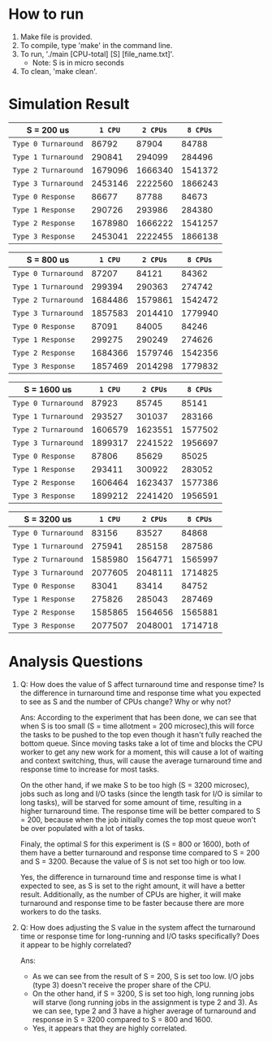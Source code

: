 # How to run

1. Make file is provided.
2. To compile, type 'make' in the command line.
3. To run, './main [CPU-total] [S] [file_name.txt]'.
   - Note: S is in micro seconds
4. To clean, 'make clean'.

# Simulation Result

| S = 200 us          | `1 CPU` | `2 CPUs` | `8 CPUs` |
| ------------------- | ------- | -------- | -------- |
| `Type 0 Turnaround` | 86792   | 87904    | 84788    |
| `Type 1 Turnaround` | 290841  | 294099   | 284496   |
| `Type 2 Turnaround` | 1679096 | 1666340  | 1541372  |
| `Type 3 Turnaround` | 2453146 | 2222560  | 1866243  |
| `Type 0 Response`   | 86677   | 87788    | 84673    |
| `Type 1 Response`   | 290726  | 293986   | 284380   |
| `Type 2 Response`   | 1678980 | 1666222  | 1541257  |
| `Type 3 Response`   | 2453041 | 2222455  | 1866138  |

| S = 800 us          | `1 CPU` | `2 CPUs` | `8 CPUs` |
| ------------------- | ------- | -------- | -------- |
| `Type 0 Turnaround` | 87207   | 84121    | 84362    |
| `Type 1 Turnaround` | 299394  | 290363   | 274742   |
| `Type 2 Turnaround` | 1684486 | 1579861  | 1542472  |
| `Type 3 Turnaround` | 1857583 | 2014410  | 1779940  |
| `Type 0 Response`   | 87091   | 84005    | 84246    |
| `Type 1 Response`   | 299275  | 290249   | 274626   |
| `Type 2 Response`   | 1684366 | 1579746  | 1542356  |
| `Type 3 Response`   | 1857469 | 2014298  | 1779832  |

| S = 1600 us         | `1 CPU` | `2 CPUs` | `8 CPUs` |
| ------------------- | ------- | -------- | -------- |
| `Type 0 Turnaround` | 87923   | 85745    | 85141    |
| `Type 1 Turnaround` | 293527  | 301037   | 283166   |
| `Type 2 Turnaround` | 1606579 | 1623551  | 1577502  |
| `Type 3 Turnaround` | 1899317 | 2241522  | 1956697  |
| `Type 0 Response`   | 87806   | 85629    | 85025    |
| `Type 1 Response`   | 293411  | 300922   | 283052   |
| `Type 2 Response`   | 1606464 | 1623437  | 1577386  |
| `Type 3 Response`   | 1899212 | 2241420  | 1956591  |

| S = 3200 us         | `1 CPU` | `2 CPUs` | `8 CPUs` |
| ------------------- | ------- | -------- | -------- |
| `Type 0 Turnaround` | 83156   | 83527    | 84868    |
| `Type 1 Turnaround` | 275941  | 285158   | 287586   |
| `Type 2 Turnaround` | 1585980 | 1564771  | 1565997  |
| `Type 3 Turnaround` | 2077605 | 2048111  | 1714825  |
| `Type 0 Response`   | 83041   | 83414    | 84752    |
| `Type 1 Response`   | 275826  | 285043   | 287469   |
| `Type 2 Response`   | 1585865 | 1564656  | 1565881  |
| `Type 3 Response`   | 2077507 | 2048001  | 1714718  |

# Analysis Questions

1. Q: How does the value of S affect turnaround time and response time? Is the difference in turnaround time and response time what you expected to see as S and the number of CPUs change? Why or why not?

   Ans: According to the experiment that has been done, we can see that when S is too small (S = time allotment = 200 microsec),this will force the tasks to be pushed to the top even though it hasn't fully reached the bottom queue. Since moving tasks take a lot of time and blocks the CPU worker to get any new work for a moment, this will cause a lot of waiting and context switching, thus, will cause the average turnaround time and response time to increase for most tasks.

   On the other hand, if we make S to be too high (S = 3200 microsec), jobs such as long and I/O tasks (since the length task for I/O is similar to long tasks), will be starved for some amount of time, resulting in a higher turnaround time. The response time will be better compared to S = 200, because when the job initially comes the top most queue won't be over populated with a lot of tasks.

   Finaly, the optimal S for this experiment is (S = 800 or 1600), both of them have a better turnaround and response time compared to S = 200 and S = 3200. Because the value of S is not set too high or too low.

   Yes, the difference in turnaround time and response time is what I expected to see, as S is set to the right amount, it will have a better result. Additionally, as the number of CPUs are higher, it will make turnaround and response time to be faster because there are more workers to do the tasks.

2. Q: How does adjusting the S value in the system affect the turnaround time or response time for long-running and I/O tasks specifically? Does it appear to be highly correlated?

   Ans:

   - As we can see from the result of S = 200, S is set too low. I/O jobs (type 3) doesn't receive the proper share of the CPU.
   - On the other hand, if S = 3200, S is set too high, long running jobs will starve (long running jobs in the assignment is type 2 and 3). As we can see, type 2 and 3 have a higher average of turnaround and response in S = 3200 compared to S = 800 and 1600.
   - Yes, it appears that they are highly correlated.
